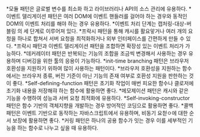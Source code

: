 *모듈 패턴은 글로벌 변수를 최소화 하고 라이브러리나 API의 소스 관리에 유용하다.
*이벤트 델리게이션 패턴은 여러 DOM에 이벤트 핸들러를 걸어야 하는 경우와 동적인 DOM의
이벤트 처리를 해야 하는 경우 유용하다.
*이벤트 처리 단계는 캡처링-대상-버블링 의 세 단계로 이루어져 있다.
*프락시 패턴을 통해 캐시를 활요앟거나 여러 개의 요청을 하나로 합쳐서 서버 요청을
최적화하거나 외부 인터페이스를 간편하게 만들 수 있다.
*프락시 패턴과 이벤트 델리게이션 패턴을 조합하면 확장성 있는 이벤트 처리가 가능하다.
*데커레이터 패턴은 반복되는 기능의 조합을 조금씩 변경해서 사용하는 경우 유용하며 디버깅을
위한 툴의 응용이 가능하다.
*init-time branching 패턴은 브라우저 호환성을 지원하기 위하여 많이 사용하는 패턴이다.
*브라우저 호환성을 지원하는 함수에서는 브라우저 종류, 버전 기준이 아닌 기능의 존재 여부로 호환성
지원을 판한하는 것이 좋다.
*Self-defining-function 패턴은 초기화 작업이 매번 피요한 함수나 클로저에 초기화 내용을
저장해햐 하는 함수에 활용하면 좋다.
*메모제이션 패턴은 캐시와 같은 기능을 수행하여 성능과 서버 요청 최적화에 유용하다.
*Self-invoking-constructor 패턴은 함수 기반의 객체지향을 개발하는 경우 방어적인 코딩으로
활용하면 좋다.
*콜백 패턴은 이벤트 기반으로 동작하는 자바스크립트에서 유용하며, 비동기 요첟ㅇ에 대한
순서 보장에 활용하면 좋다.
*커링 패턴은 하나의 공용 함수가 잇는 경우 이를 세부적인 기능을 하는 함수로 나누고 싶을 때
유용하다.
